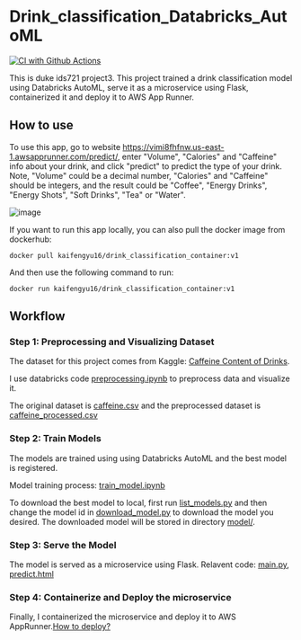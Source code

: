 # Drink_classification_Databricks_AutoML
[![CI with Github Actions](https://github.com/kaifeng-yu16/Cloud-based_Big_Data_Systems_Project/actions/workflows/main.yml/badge.svg)](https://github.com/kaifeng-yu16/Cloud-based_Big_Data_Systems_Project/actions/workflows/main.yml)

This is duke ids721 project3. This project trained a drink classification model using Databricks AutoML, serve it as a microservice using Flask, containerized it and deploy it to AWS App Runner.

## How to use
To use this app, go to website https://vimi8fhfnw.us-east-1.awsapprunner.com/predict/, enter "Volume", "Calories" and "Caffeine" info about your drink, and click "predict" to predict the type of your drink. Note, "Volume" could be a decimal number, "Calories" and "Caffeine" should be integers, and the result could be "Coffee", "Energy Drinks", "Energy Shots", "Soft Drinks", "Tea" or "Water".

![image](https://user-images.githubusercontent.com/90477174/160330039-5ee8b6bd-1558-42f3-8639-bb012e2f9727.png)

If you want to run this app locally, you can also pull the docker image from dockerhub:
```
docker pull kaifengyu16/drink_classification_container:v1
```
And then use the following command to run:
```
docker run kaifengyu16/drink_classification_container:v1
```

## Workflow
### Step 1: Preprocessing and Visualizing Dataset
The dataset for this project comes from Kaggle: [Caffeine Content of Drinks](https://www.kaggle.com/datasets/heitornunes/caffeine-content-of-drinks).

I use databricks code [preprocessing.ipynb](https://github.com/kaifeng-yu16/Cloud-based_Big_Data_Systems_Project/blob/main/preprocessing.ipynb) to preprocess data and visualize it.

The original dataset is [caffeine.csv](https://github.com/kaifeng-yu16/Cloud-based_Big_Data_Systems_Project/blob/main/caffeine.csv) and the preprocessed dataset is [caffeine_processed.csv](https://github.com/kaifeng-yu16/Cloud-based_Big_Data_Systems_Project/blob/main/caffeine_processed.csv) 
 
 
### Step 2: Train Models
The models are trained using using Databricks AutoML and the best model is registered.

Model training process: [train_model.ipynb](https://github.com/kaifeng-yu16/Drink_classification_Databricks_AutoML/blob/main/train_model.ipynb)

To download the best model to local, first run [list_models.py](https://github.com/kaifeng-yu16/Cloud-based_Big_Data_Systems_Project/blob/main/list_models.py) and then change the model id in [download_model.py](https://github.com/kaifeng-yu16/Cloud-based_Big_Data_Systems_Project/blob/main/download_model.py) to download the model you desired. The downloaded model will be stored in directory [model/](https://github.com/kaifeng-yu16/Cloud-based_Big_Data_Systems_Project/tree/main/model). 
 
 
### Step 3: Serve the Model
The model is served as a microservice using Flask. Relavent code: [main.py](https://github.com/kaifeng-yu16/Cloud-based_Big_Data_Systems_Project/blob/main/main.py), [predict.html](https://github.com/kaifeng-yu16/Cloud-based_Big_Data_Systems_Project/tree/main/templates)
   
   
### Step 4: Containerize and Deploy the microservice
Finally, I containerized the microservice and deploy it to AWS AppRunner.[How to deploy?](https://github.com/kaifeng-yu16/Containerized_microservice_deploy_AWS#aws-app-runner-deploy)
